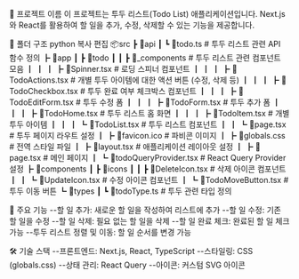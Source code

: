 📌 프로젝트 이름
이 프로젝트는 투두 리스트(Todo List) 애플리케이션입니다. Next.js와 React를 활용하여 할 일을 추가, 수정, 삭제할 수 있는 기능을 제공합니다.

📂 폴더 구조
python
복사
편집
📦src
 ┣ 📂api
 ┃ ┗ 📜todo.ts                # 투두 리스트 관련 API 함수 정의
 ┣ 📂app
 ┃ ┣ 📂todo
 ┃ ┃ ┣ 📂_components          # 투두 리스트 관련 컴포넌트 모음
 ┃ ┃ ┃ ┣ 📜Spinner.tsx        # 로딩 스피너 컴포넌트
 ┃ ┃ ┃ ┣ 📜TodoActions.tsx    # 개별 투두 아이템에 대한 액션 버튼 (수정, 삭제 등)
 ┃ ┃ ┃ ┣ 📜TodoCheckbox.tsx   # 투두 완료 여부 체크박스 컴포넌트
 ┃ ┃ ┃ ┣ 📜TodoEditForm.tsx   # 투두 수정 폼
 ┃ ┃ ┃ ┣ 📜TodoForm.tsx       # 투두 추가 폼
 ┃ ┃ ┃ ┣ 📜TodoHome.tsx       # 투두 리스트 홈 화면
 ┃ ┃ ┃ ┣ 📜TodoItem.tsx       # 개별 투두 아이템
 ┃ ┃ ┃ ┗ 📜TodoList.tsx       # 투두 리스트 컴포넌트
 ┃ ┃ ┗ 📜page.tsx             # 투두 페이지 라우트 설정
 ┃ ┣ 📜favicon.ico            # 파비콘 이미지
 ┃ ┣ 📜globals.css            # 전역 스타일 파일
 ┃ ┣ 📜layout.tsx             # 애플리케이션 레이아웃 설정
 ┃ ┣ 📜page.tsx               # 메인 페이지
 ┃ ┗ 📜todoQueryProvider.tsx  # React Query Provider 설정
 ┣ 📂components
 ┃ ┣ 📂icons
 ┃ ┃ ┣ 📜DeleteIcon.tsx       # 삭제 아이콘 컴포넌트
 ┃ ┃ ┗ 📜UpdateIcon.tsx       # 수정 아이콘 컴포넌트
 ┃ ┗ 📜TodoMoveButton.tsx     # 투두 이동 버튼
 ┗ 📂types
 ┃ ┗ 📜todoType.ts            # 투두 관련 타입 정의

🚀 주요 기능
--할 일 추가: 새로운 할 일을 작성하여 리스트에 추가
--할 일 수정: 기존 할 일을 수정
--할 일 삭제: 필요 없는 할 일을 삭제
--할 일 완료 체크: 완료된 할 일 체크 가능
--투두 리스트 정렬 및 이동: 할 일 순서를 변경 가능

🛠️ 기술 스택
--프론트엔드: Next.js, React, TypeScript
--스타일링: CSS (globals.css)
--상태 관리: React Query
--아이콘: 커스텀 SVG 아이콘
